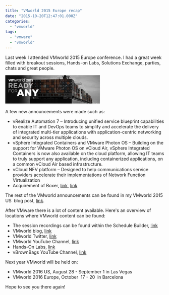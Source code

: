 ```yaml
---
title: "VMworld 2015 Europe recap"
date: "2015-10-20T12:47:01.000Z"
categories: 
  - "vmworld"
tags: 
  - "vmware"
  - "vmworld"
---
```


Last week I attended VMworld 2015 Europe conference. I had a great week filled with breakout sessions, Hands-on Labs, Solutions Exchange, parties, chats and great people.

[![vmworld](images/vmworld-300x90.png)](https://www.ivobeerens.nl/wp-content/uploads/2015/10/vmworld.png)

A few new announcements were made such as:

- vRealize Automation 7 – Introducing unified service blueprint capabilities to enable IT and DevOps teams to simplify and accelerate the delivery of integrated multi-tier applications with application-centric networking and security across multiple clouds.
- vSphere Integrated Containers and VMware Photon OS – Building on the support for VMware Photon OS on vCloud Air, vSphere Integrated Containers is now also available on the cloud platform, allowing IT teams to truly support any application, including containerized applications, on a common vCloud Air based infrastructure.
- vCloud NFV platform – Designed to help communications service providers accelerate their implementations of Network Function Virtualization
- Acquirement of Boxer, [link](https://blogs.vmware.com/euc/2015/10/vmworld-europe-2015.html), [link](http://www.getboxer.com/)

The rest of the VMworld announcements can be found in my VMworld 2015 US  blog post, [link](https://www.ivobeerens.nl/2015/09/01/whats-announced-at-vmworld-2015/).

After VMware there is a lot of content available. Here's an overview of locations where VMworld content can be found:

- The session recordings can be found within the Schedule Builder, [link](http://www.vmworld.com/en/europe/learning/schedule-builder.html)
- VMworld blog, [link](https://blogs.vmware.com/vmworld/)
- VMworld Twitter, [link](https://twitter.com/VMworld)
- VMworld YouTube Channel, [link](https://www.youtube.com/channel/UCaC9l9CYIEazFB5-pWfCNKw)
- Hands-On Labs, [link](http://labs.hol.vmware.com/HOL/catalogs/)
- vBrownBags YouTube Channel, [link](https://www.youtube.com/channel/UCaZf13iWhwnBdpIkrEmHLbA)

Next year VMworld will be held on:

- VMworld 2016 US, August 28 - September 1 in Las Vegas
- VMworld 2016 Europe, October  17 - 20  in Barcelona

Hope to see you there again!
